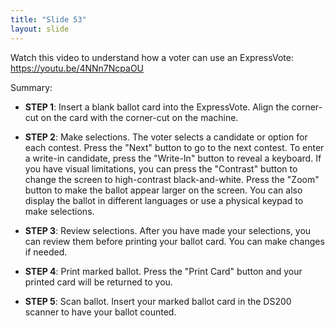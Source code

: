 ```yaml
---
title: "Slide 53"
layout: slide
---
```


Watch this video to understand how a voter can use an ExpressVote: https://youtu.be/4NNn7NcpaOU

Summary:

- **STEP 1**: Insert a blank ballot card into the ExpressVote. Align the corner-cut on the card with the corner-cut on the machine.

- **STEP 2**: Make selections. The voter selects a candidate or option for each contest. Press the "Next" button to go to the next contest. To enter a write-in candidate, press the "Write-In" button to reveal a keyboard. If you have visual limitations, you can press the "Contrast" button to change the screen to high-contrast black-and-white. Press the "Zoom" button to make the ballot appear larger on the screen. You can also display the ballot in different languages or use a physical keypad to make selections.

- **STEP 3**: Review selections. After you have made your selections, you can review them before printing your ballot card. You can make changes if needed.

- **STEP 4**: Print marked ballot. Press the "Print Card" button and your printed card will be returned to you.

- **STEP 5**: Scan ballot. Insert your marked ballot card in the DS200 scanner to have your ballot counted.